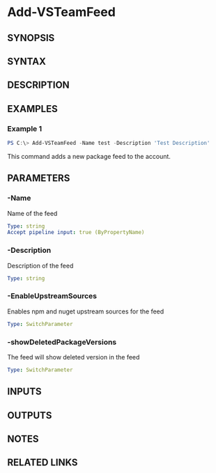<!-- #include "./common/header.md" -->

# Add-VSTeamFeed

## SYNOPSIS

<!-- #include "./synopsis/Add-VSTeamFeed.md" -->

## SYNTAX

## DESCRIPTION

<!-- #include "./synopsis/Add-VSTeamFeed.md" -->

## EXAMPLES

### Example 1

```powershell
PS C:\> Add-VSTeamFeed -Name test -Description 'Test Description'
```

This command adds a new package feed to the account.

## PARAMETERS

### -Name

Name of the feed

```yaml
Type: string
Accept pipeline input: true (ByPropertyName)
```

### -Description

Description of the feed

```yaml
Type: string
```

### -EnableUpstreamSources

Enables npm and nuget upstream sources for the feed

```yaml
Type: SwitchParameter
```

### -showDeletedPackageVersions

The feed will show deleted version in the feed

```yaml
Type: SwitchParameter
```

## INPUTS

## OUTPUTS

## NOTES

## RELATED LINKS
